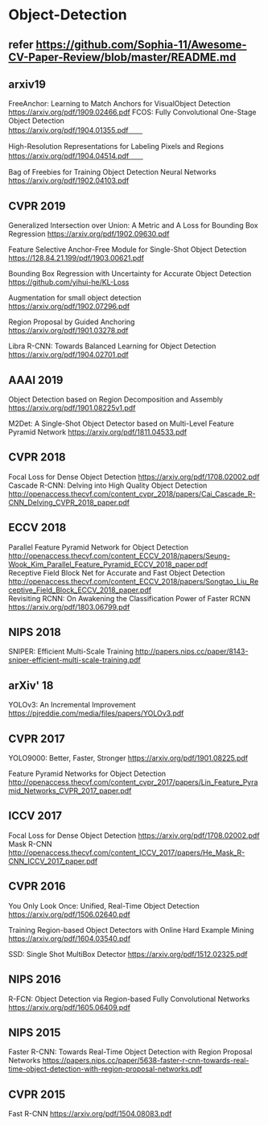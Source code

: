 # Object-Detection

## refer https://github.com/Sophia-11/Awesome-CV-Paper-Review/blob/master/README.md
## arxiv19
FreeAnchor: Learning to Match Anchors for VisualObject Detection  
https://arxiv.org/pdf/1909.02466.pdf
FCOS: Fully Convolutional One-Stage Object Detection  
https://arxiv.org/pdf/1904.01355.pdf　　

High-Resolution Representations for Labeling Pixels and Regions  
https://arxiv.org/pdf/1904.04514.pdf　　

Bag of Freebies for Training Object Detection Neural Networks  
https://arxiv.org/pdf/1902.04103.pdf  

## CVPR 2019
Generalized Intersection over Union: A Metric and A Loss for Bounding Box Regression 
https://arxiv.org/pdf/1902.09630.pdf  

Feature Selective Anchor-Free Module for Single-Shot Object Detection  
https://128.84.21.199/pdf/1903.00621.pdf  

Bounding Box Regression with Uncertainty for Accurate Object Detection  
https://github.com/yihui-he/KL-Loss  

Augmentation for small object detection  
https://arxiv.org/pdf/1902.07296.pdf  

Region Proposal by Guided Anchoring  
https://arxiv.org/pdf/1901.03278.pdf

Libra R-CNN: Towards Balanced Learning for Object Detection  
https://arxiv.org/pdf/1904.02701.pdf  


## AAAI 2019
Object Detection based on Region Decomposition and Assembly
https://arxiv.org/pdf/1901.08225v1.pdf

M2Det: A Single-Shot Object Detector based on Multi-Level Feature Pyramid Network
https://arxiv.org/pdf/1811.04533.pdf

## CVPR 2018
Focal Loss for Dense Object Detection
https://arxiv.org/pdf/1708.02002.pdf  
Cascade R-CNN: Delving into High Quality Object Detection  
http://openaccess.thecvf.com/content_cvpr_2018/papers/Cai_Cascade_R-CNN_Delving_CVPR_2018_paper.pdf
## ECCV 2018
Parallel Feature Pyramid Network for Object Detection
http://openaccess.thecvf.com/content_ECCV_2018/papers/Seung-Wook_Kim_Parallel_Feature_Pyramid_ECCV_2018_paper.pdf  
Receptive Field Block Net for Accurate and Fast Object Detection  
http://openaccess.thecvf.com/content_ECCV_2018/papers/Songtao_Liu_Receptive_Field_Block_ECCV_2018_paper.pdf  
Revisiting RCNN: On Awakening the Classification Power of Faster RCNN
https://arxiv.org/pdf/1803.06799.pdf  
## NIPS 2018
SNIPER: Efficient Multi-Scale Training
http://papers.nips.cc/paper/8143-sniper-efficient-multi-scale-training.pdf
## arXiv' 18
YOLOv3: An Incremental Improvement https://pjreddie.com/media/files/papers/YOLOv3.pdf
## CVPR 2017
YOLO9000: Better, Faster, Stronger 
https://arxiv.org/pdf/1901.08225.pdf

Feature Pyramid Networks for Object Detection
http://openaccess.thecvf.com/content_cvpr_2017/papers/Lin_Feature_Pyramid_Networks_CVPR_2017_paper.pdf

## ICCV 2017
Focal Loss for Dense Object Detection https://arxiv.org/pdf/1708.02002.pdf  
Mask R-CNN http://openaccess.thecvf.com/content_ICCV_2017/papers/He_Mask_R-CNN_ICCV_2017_paper.pdf

## CVPR 2016
You Only Look Once: Unified, Real-Time Object Detection
https://arxiv.org/pdf/1506.02640.pdf

Training Region-based Object Detectors with Online Hard Example Mining
https://arxiv.org/pdf/1604.03540.pdf

SSD: Single Shot MultiBox Detector
https://arxiv.org/pdf/1512.02325.pdf

## NIPS 2016
R-FCN: Object Detection via Region-based Fully Convolutional Networks
https://arxiv.org/pdf/1605.06409.pdf

## NIPS 2015
Faster R-CNN: Towards Real-Time Object Detection with Region Proposal Networks
https://papers.nips.cc/paper/5638-faster-r-cnn-towards-real-time-object-detection-with-region-proposal-networks.pdf

## CVPR 2015
Fast R-CNN https://arxiv.org/pdf/1504.08083.pdf

